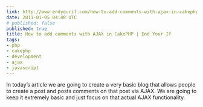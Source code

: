 ```yaml
---
link: http://www.endyourif.com/how-to-add-comments-with-ajax-in-cakephp/
date: 2011-01-05 04:48 UTC
# published: false
published: true
title: How to add comments with AJAX in CakePHP | End Your If
tags:
- php
- cakephp
- development
- ajax
- javascript
---
```


In today’s article we are going to create a very basic blog that allows people to create a post and posts comments on that post via AJAX.  We are going to keep it extremely basic and just focus on that actual AJAX functionality.
